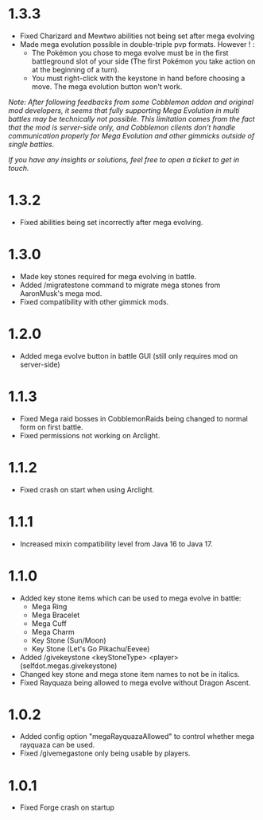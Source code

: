 # 1.3.3
- Fixed Charizard and Mewtwo abilities not being set after mega evolving
- Made mega evolution possible in double-triple pvp formats. However ! : 
    - The Pokémon you chose to mega evolve must be in the first battleground slot of your side (The first Pokémon you take action on at the beginning of a turn).
    - You must right-click with the keystone in hand before choosing a move. The mega evolution button won't work.
  

*Note: After following feedbacks from some Cobblemon addon and original mod developers, 
it seems that fully supporting Mega Evolution in multi battles may be technically not possible. 
This limitation comes from the fact that the mod is server-side only, and Cobblemon clients don't handle communication properly for Mega Evolution and other gimmicks outside of single battles.*

*If you have any insights or solutions, feel free to open a ticket to get in touch.*

# 1.3.2
- Fixed abilities being set incorrectly after mega evolving.

# 1.3.0
- Made key stones required for mega evolving in battle.
- Added /migratestone command to migrate mega stones from AaronMusk's mega mod.
- Fixed compatibility with other gimmick mods.

# 1.2.0
- Added mega evolve button in battle GUI (still only requires mod on server-side)

# 1.1.3
- Fixed Mega raid bosses in CobblemonRaids being changed to normal form on first battle.
- Fixed permissions not working on Arclight.

# 1.1.2
- Fixed crash on start when using Arclight.

# 1.1.1
- Increased mixin compatibility level from Java 16 to Java 17.

# 1.1.0
- Added key stone items which can be used to mega evolve in battle:
  - Mega Ring
  - Mega Bracelet
  - Mega Cuff
  - Mega Charm
  - Key Stone (Sun/Moon)
  - Key Stone (Let's Go Pikachu/Eevee)
- Added /givekeystone \<keyStoneType\> \<player\> (selfdot.megas.givekeystone)
- Changed key stone and mega stone item names to not be in italics.
- Fixed Rayquaza being allowed to mega evolve without Dragon Ascent.

# 1.0.2
- Added config option "megaRayquazaAllowed" to control whether mega rayquaza can be used.
- Fixed /givemegastone only being usable by players.

# 1.0.1
- Fixed Forge crash on startup
